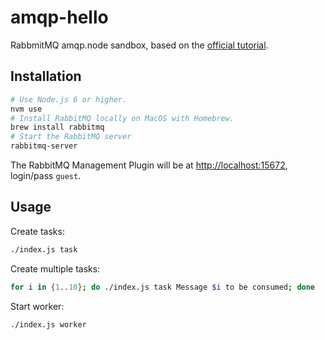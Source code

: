 # amqp-hello

RabbmitMQ amqp.node sandbox, based on the [official tutorial](https://www.rabbitmq.com/tutorials/tutorial-one-javascript.html).

## Installation

```bash
# Use Node.js 6 or higher.
nvm use
# Install RabbitMQ locally on MacOS with Homebrew.
brew install rabbitmq
# Start the RabbitMQ server
rabbitmq-server
```

The RabbitMQ Management Plugin will be at [http://localhost:15672](http://localhost:15672), login/pass `guest`.

## Usage

Create tasks:

```bash
./index.js task
```

Create multiple tasks:

```bash
for i in {1..10}; do ./index.js task Message $i to be consumed; done
```

Start worker:

```bash
./index.js worker
```
